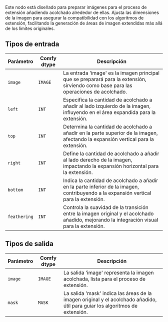 
Este nodo está diseñado para preparar imágenes para el proceso de extensión añadiendo acolchado alrededor de ellas. Ajusta las dimensiones de la imagen para asegurar la compatibilidad con los algoritmos de extensión, facilitando la generación de áreas de imagen extendidas más allá de los límites originales.
## Tipos de entrada

| Parámetro | Comfy dtype | Descripción |
|-----------|-------------|-------------|
| `image`   | `IMAGE`     | La entrada 'image' es la imagen principal que se preparará para la extensión, sirviendo como base para las operaciones de acolchado. |
| `left`    | `INT`       | Especifica la cantidad de acolchado a añadir al lado izquierdo de la imagen, influyendo en el área expandida para la extensión. |
| `top`     | `INT`       | Determina la cantidad de acolchado a añadir en la parte superior de la imagen, afectando la expansión vertical para la extensión. |
| `right`   | `INT`       | Define la cantidad de acolchado a añadir al lado derecho de la imagen, impactando la expansión horizontal para la extensión. |
| `bottom`  | `INT`       | Indica la cantidad de acolchado a añadir en la parte inferior de la imagen, contribuyendo a la expansión vertical para la extensión. |
| `feathering` | `INT` | Controla la suavidad de la transición entre la imagen original y el acolchado añadido, mejorando la integración visual para la extensión. |

## Tipos de salida

| Parámetro | Comfy dtype | Descripción |
|-----------|-------------|-------------|
| `image`   | `IMAGE`     | La salida 'image' representa la imagen acolchada, lista para el proceso de extensión. |
| `mask`    | `MASK`      | La salida 'mask' indica las áreas de la imagen original y el acolchado añadido, útil para guiar los algoritmos de extensión. |